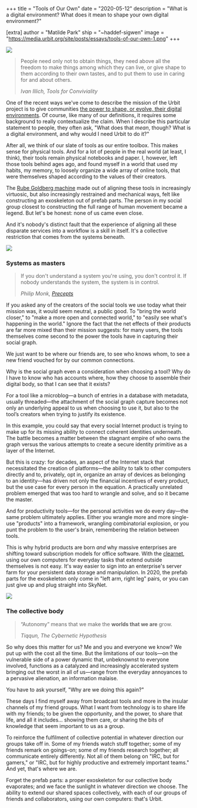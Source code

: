 +++
title = "Tools of Our Own"
date = "2020-05-12"
description = "What is a digital environment? What does it mean to shape your own digital environment?"

[extra]
author = "Matilde Park"
ship = "~haddef-sigwen"
image = "https://media.urbit.org/site/posts/essays/tools-of-our-own-1.png"
+++

![](https://media.urbit.org/site/posts/essays/tools-of-our-own-1.png)

> People need only not to obtain things, they need above all the freedom to make things among which they can live, or give shape to them according to their own tastes, and to put them to use in caring for and about others.
>
> <cite>Ivan Illich, <em>Tools for Conviviality</em></cite>

One of the recent ways we've come to describe the mission of the Urbit project is to give communities [the power to shape, or evolve, their digital environments](https://urbit.org/blog/urbit-is-for-communities/). Of course, like many of our definitions, it requires some background to really contextualize the claim. When I describe this particular statement to people, they often ask, "What does that _mean_, though? What is a digital environment, and why would I need Urbit to do it?"

After all, we think of our slate of tools as our entire toolbox. This makes sense for physical tools. And for a lot of people in the real world (at least, I think), their tools remain physical notebooks and paper. I, however, left those tools behind ages ago, and found myself in a world that used my habits, my memory, to loosely organize a wide array of online tools, that were themselves shaped according to the values of their creators.

The [Rube Goldberg machine](https://en.wikipedia.org/wiki/Rube_Goldberg_machine) made out of aligning these tools in increasingly virtuosic, but also increasingly restrained and mechanical ways, felt like constructing an exoskeleton out of prefab parts. The person in my social group closest to constructing the full range of human movement became a legend. But let's be honest: none of us came even close.

And it's nobody's distinct fault that the experience of aligning all these disparate services into a workflow is a skill in itself. It's a collective restriction that comes from the systems beneath.

![](https://media.urbit.org/site/posts/essays/tools-of-our-own-2.png)

### Systems as masters

> If you don't understand a system you're using, you don't control it. If nobody understands the system, the system is in control.
>
> <cite>Philip Monk, <a href="https://urbit.org/blog/precepts/">Precepts</a></cite>

If you asked any of the creators of the social tools we use today what their mission was, it would seem neutral, a public good. To "bring the world closer," to "make a more open and connected world," to "easily see what's happening in the world." Ignore the fact that the net effects of their products are far more mixed than their mission suggests: for many users, the tools themselves come second to the power the tools have in capturing their social graph.

We just want to be where our friends are, to see who knows whom, to see a new friend vouched for by our common connections.

Why is the social graph even a consideration when choosing a tool? Why do I have to know who has accounts where, how they choose to assemble their digital body, so that I can see that it exists?

For a tool like a microblog—a bunch of entries in a database with metadata, usually threaded—the attachment of the social graph capture becomes not only an underlying appeal to us when choosing to use it, but also to the tool’s creators when trying to justify its existence.

In this example, you could say that every social Internet product is trying to make up for its missing ability to connect coherent identities underneath. The battle becomes a matter between the stagnant empire of who owns the graph versus the various attempts to create a secure identity primitive as a layer of the Internet.

But this is crazy: for decades, an aspect of the Internet stack that necessitated the creation of platforms—the ability to talk to other computers directly and to, privately, opt in, organize an array of devices as belonging to an identity—has driven not only the financial incentives of every product, but the use case for every person in the equation. A practically unrelated problem emerged that was too hard to wrangle and solve, and so it became the master.

And for productivity tools—for the personal activities we do every day—the same problem ultimately applies. Either you wrangle more and more single-use "products" into a framework, wrangling combinatorial explosion, or you punt the problem to the user's brain, remembering the relation between tools.

This is why hybrid products are born _and_ why massive enterprises are shifting toward subscription models for office software. With the [clearnet](<https://en.wikipedia.org/wiki/Clearnet_(networking)>), using our own computers for everyday tasks that extend outside themselves is not easy. It's way easier to sign into an enterprise's server farm for your persistent data storage and manipulation. In 2020, the prefab parts for the exoskeleton only come in "left arm, right leg" pairs, or you can just give up and plug straight into SkyNet.

![](https://media.urbit.org/site/posts/essays/tools-of-our-own-3.png)

### The collective body

> “Autonomy” means that we make the **worlds that we are** grow.
>
> <cite>Tiqqun, <em>The Cybernetic Hypothesis</em>

So why does this matter for us? Me and you and everyone we know? We put up with the cost all the time. But the limitations of our tools—on the vulnerable side of a power dynamic that, unbeknownst to everyone involved, functions as a catalyzed and increasingly accelerated system bringing out the worst in all of us—range from the everyday annoyances to a pervasive alienation, an information malaise.

You have to ask yourself, "Why are we doing this again?"

These days I find myself away from broadcast tools and more in the insular channels of my friend groups. What I want from technology is to share life with my friends; to be given the opportunity, and the power, to share that life, and all it includes… showing them care, or sharing the bits of knowledge that seem important to us as a group.

To reinforce the fulfilment of collective potential in whatever direction our groups take off in. Some of my friends watch stuff together; some of my friends remark on goings-on; some of my friends research together; all communicate entirely differently. Not all of them belong on "IRC, but for gamers," or "IRC, but for highly productive and extremely important teams." And yet, that's where we are.

Forget the prefab parts: a proper exoskeleton for our collective body evaporates; and we face the sunlight in whatever direction we choose. The ability to extend our shared spaces collectively, with each of our groups of friends and collaborators, using our own computers: that's Urbit.
